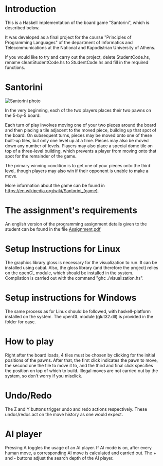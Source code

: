 # Introduction 

This is a Haskell implementation of the board game "Santorini", which is described below.

It was developed as a final project for the course "Principles of Programming Languages" of the department of Informatics and
Telecommunications at the National and Kapodistrian University of Athens. 

If you would like to try and carry out the project, delete StudentCode.hs, rename cleanStudentCode.hs to StudentCode.hs and fill in the
required functions.

# Santorini

![Santorini photo](https://upload.wikimedia.org/wikipedia/commons/thumb/8/85/Santorini_board_game.jpg/1024px-Santorini_board_game.jpg)

In the very beginning, each of the two players places their two pawns on the 5-by-5 board.

Each turn of play involves moving one of your two pieces around the board and then placing a tile adjacent to the moved piece, building up that spot of the board. On subsequent turns, pieces may be moved onto one of these built-up tiles, but only one level up at a time. Pieces may also be moved down any number of levels. Players may also place a special dome tile on top of a three-level building, which prevents a player from moving onto that spot for the remainder of the game.

The primary winning condition is to get one of your pieces onto the third level, though players may also win if their opponent is unable to make a move.

More information about the game can be found in https://en.wikipedia.org/wiki/Santorini_(game).

# The assignment's requirements
An english version of the programming assignment details given to the student can be found in the file [Assignment.pdf](./Assignment.pdf)

# Setup Instructions for Linux
The graphics library gloss is necessary for the visualization to run. It can be installed using cabal. Also, the gloss library 
(and therefore the project) relies on the openGL module, which should be installed in the system. Compilation is carried out 
with the command "ghc ./visualization.hs".

# Setup instructions for Windows
The same process as for Linux should be followed, with haskell-platform installed on the system. The openGL module (glut32.dll) 
is provided in the folder for ease.

# How to play 
Right after the board loads, 4 tiles must be chosen by clicking for the initial positions of the pawns. After that, the first click 
indicates the pawn to move, the second one the tile to move it to, and the third and final click specifies the position on top of 
which to build. Illegal moves are not carried out by the system, so don't worry if you misclick. 

# Undo/Redo
The Z and Y buttons trigger undo and redo actions respectively. These undos/redos act on the move history as one would expect.

# AI player
Pressing A toggles the usage of an AI player. If AI mode is on, after every human move, a corresponding AI move is calculated and
carried out. The + and - buttons adjust the search depth of the AI player.
